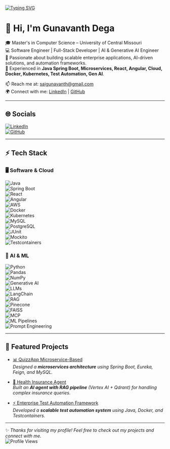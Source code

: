 [![Typing SVG](https://readme-typing-svg.herokuapp.com?font=Fira+Code&pause=1000&color=00F700&width=850&lines=Software+Engineer+%7C+Full-Stack+Developer+%7C+AI+%26+Generative+AI+Engineer)](https://git.io/typing-svg)

# 👋 Hi, I'm Gunavanth Dega  

🎓 Master's in Computer Science – University of Central Missouri  
💻 Software Engineer | Full-Stack Developer | AI & Generative AI Engineer  
🚀 Passionate about building scalable enterprise applications, AI-driven solutions, and automation frameworks.  
🔧 Experienced in **Java Spring Boot, Microservices, React, Angular, Cloud, Docker, Kubernetes, Test Automation, Gen AI**.  

📫 Reach me at: [saigunavanth@gmail.com](mailto:saigunavanth@gmail.com)  
🌍 Connect with me: [LinkedIn](https://www.linkedin.com/in/gunavanth-dega/) | [GitHub](https://github.com/GunavanthReddy)  

---

## 🌐 Socials  
[![LinkedIn](https://img.shields.io/badge/LinkedIn-blue?style=for-the-badge&logo=linkedin)](https://www.linkedin.com/in/gunavanth-dega/)  
[![GitHub](https://img.shields.io/badge/GitHub-black?style=for-the-badge&logo=github)](https://github.com/GunavanthReddy)  

---

## ⚡ Tech Stack  

### 🖥️ Software & Cloud
![Java](https://img.shields.io/badge/Java-ED8B00?style=for-the-badge&logo=java)  
![Spring Boot](https://img.shields.io/badge/Spring%20Boot-6DB33F?style=for-the-badge&logo=springboot)  
![React](https://img.shields.io/badge/React-20232A?style=for-the-badge&logo=react)  
![Angular](https://img.shields.io/badge/Angular-DD0031?style=for-the-badge&logo=angular)  
![AWS](https://img.shields.io/badge/AWS-FF9900?style=for-the-badge&logo=amazonaws)  
![Docker](https://img.shields.io/badge/Docker-2496ED?style=for-the-badge&logo=docker)  
![Kubernetes](https://img.shields.io/badge/Kubernetes-326CE5?style=for-the-badge&logo=kubernetes)  
![MySQL](https://img.shields.io/badge/MySQL-4479A1?style=for-the-badge&logo=mysql)  
![PostgreSQL](https://img.shields.io/badge/PostgreSQL-316192?style=for-the-badge&logo=postgresql)  
![JUnit](https://img.shields.io/badge/JUnit-25A162?style=for-the-badge&logo=junit5)  
![Mockito](https://img.shields.io/badge/Mockito-4A4A55?style=for-the-badge)  
![Testcontainers](https://img.shields.io/badge/Testcontainers-2C2D72?style=for-the-badge&logo=testcontainers)  

### 🤖 AI & ML
![Python](https://img.shields.io/badge/Python-3776AB?style=for-the-badge&logo=python)  
![Pandas](https://img.shields.io/badge/Pandas-150458?style=for-the-badge&logo=pandas)  
![NumPy](https://img.shields.io/badge/Numpy-013243?style=for-the-badge&logo=numpy)  
![Generative AI](https://img.shields.io/badge/Generative%20AI-FF6F00?style=for-the-badge&logo=ai)  
![LLMs](https://img.shields.io/badge/LLMs-8A2BE2?style=for-the-badge&logo=openai)  
![LangChain](https://img.shields.io/badge/LangChain-2CA5E0?style=for-the-badge&logo=chainlink)  
![RAG](https://img.shields.io/badge/RAG-Pipeline-blueviolet?style=for-the-badge)  
![Pinecone](https://img.shields.io/badge/Pinecone-008080?style=for-the-badge&logo=pinecone)  
![FAISS](https://img.shields.io/badge/FAISS-4682B4?style=for-the-badge)  
![MCP](https://img.shields.io/badge/MCP-000000?style=for-the-badge)  
![ML Pipelines](https://img.shields.io/badge/ML%20Pipelines-FF1493?style=for-the-badge)  
![Prompt Engineering](https://img.shields.io/badge/Prompt%20Engineering-FFD700?style=for-the-badge)  

---

## 🚀 Featured Projects  

- [📊 QuizzApp Microservice-Based](https://github.com/GunavanthReddy/QuizzApp_Microservice-Based)  
   *Designed a **microservices architecture** using Spring Boot, Eureka, Feign, and MySQL.*  

- [🤖 Health Insurance Agent](https://github.com/GunavanthReddy/Health-Insurance-Agent)  
   *Built an **AI agent with RAG pipeline** (Vertex AI + Qdrant) for handling complex insurance queries.*  

- [⚡ Enterprise Test Automation Framework](https://github.com/GunavanthReddy/Test-Automation-Framework)  
   *Developed a **scalable test automation system** using Java, Docker, and Testcontainers.* 

---

✨ *Thanks for visiting my profile! Feel free to check out my projects and connect with me.*  
![Profile Views](https://komarev.com/ghpvc/?username=GunavanthReddy&color=blue)

